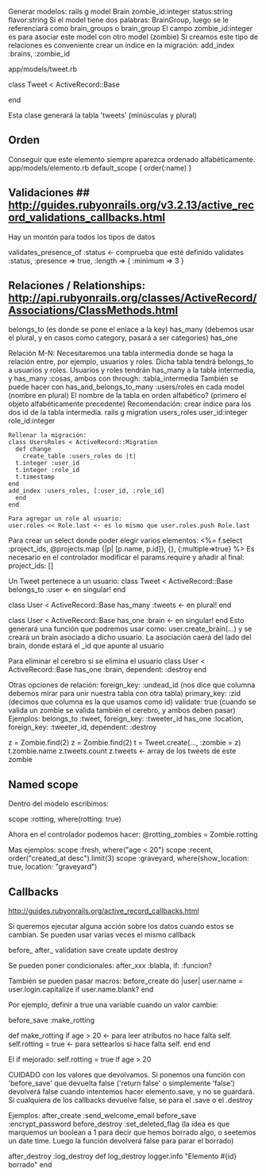 Generar modelos:
rails g model Brain zombie_id:integer status:string flavor:string
  Si el model tiene dos palabras: BrainGroup, luego se le referenciará como brain_groups o brain_group
  El campo zombie_id:integer es para asociar este model con otro model (zombie)
  Si creamos este tipo de relaciones es conveniente crear un índice en la migración: add_index :brains, :zombie_id

app/models/tweet.rb

class Tweet < ActiveRecord::Base

end

Esta clase generará la tabla 'tweets' (minúsculas y plural)


## Orden ##
Conseguir que este elemento siempre aparezca ordenado alfabéticamente.
app/models/elemento.rb
default_scope { order(:name) }


## Validaciones ## http://guides.rubyonrails.org/v3.2.13/active_record_validations_callbacks.html
Hay un montón para todos los tipos de datos

validates_presence_of :status <- comprueba que esté definido
validates :status, :presence => true, :length => { :minimum => 3 }


## Relaciones / Relationships: http://api.rubyonrails.org/classes/ActiveRecord/Associations/ClassMethods.html
belongs_to (es donde se pone el enlace a la key)
has_many (debemos usar el plural, y en casos como category, pasará a ser categories)
has_one

Relación M-N:
  Necesitaremos una tabla intermedia donde se haga la relación entre, por ejemplo, usuarios y roles.
  Dicha tabla tendrá belongs_to a usuarios y roles.
  Usuarios y roles tendrán has_many a la tabla intermedia, y has_many :cosas, ambos con through: :tabla_intermedia
  También se puede hacer con has_and_belongs_to_many :users/roles en cada model (nombre en plural)
  El nombre de la tabla en orden alfabético? (primero el objeto alfabéticamente precedente)
  Recomendación: crear índice para los dos id de la tabla intermedia.
    rails g migration users_roles user_id:integer role_id:integer

    Rellenar la migración:
    class UsersRoles < ActiveRecord::Migration
      def change
        create_table :users_roles do |t|
	  t.integer :user_id
	  t.integer :role_id
	  t.timestamp
	end
	add_index :users_roles, [:user_id, :role_id]
      end
    end

    Para agregar un role al usuario:
    user.roles << Role.last <- es lo mismo que user.roles.push Role.last


Para crear un select donde poder elegir varios elementos:
<%= f.select :project_ids, @projects.map {|p| [p.name, p.id]}, {}, {:multiple=>true} %>
Es necesario en el controlador modificar el params.require y añadir al final: project_ids: []



Un Tweet pertenece a un usuario:
class Tweet < ActiveRecord::Base
  belongs_to :user <- en singular!
end

class User < ActiveRecord::Base
  has_many :tweets <- en plural!
end

class User < ActiveRecord::Base
  has_one :brain <- en singular!
end
Esto generará una función que podremos usar como:
user.create_brain(...) y se creará un brain asociado a dicho usuario. La asociación caerá del lado del brain, donde estará el _id que apunte al usuario

Para eliminar el cerebro si se elimina el usuario
class User < ActiveRecord::Base
  has_one :brain, dependent: :destroy
end

Otras opciones de relación:
foreign_key: :undead_id (nos dice que columna debemos mirar para unir nuestra tabla con otra tabla)
primary_key: :zid (decimos que columna es la que usamos como id)
validate: true (cuando se valida un zombie se valida también el cerebro, y ambos deben pasar)
Ejemplos:
  belongs_to :tweet, foreign_key: :tweeter_id
  has_one :location, foreign_key: :tweeter_id, dependent: :destroy


z = Zombie.find(2)
z = Zombie.find(2)
t = Tweet.create(..., :zombie = z)
t.zombie.name
z.tweets.count
z.tweets <- array de los tweets de este zombie



## Named scope
Dentro del modelo escribimos:

scope :rotting, where(rotting: true)

Ahora en el controlador podemos hacer:
@rotting_zombies = Zombie.rotting

Mas ejemplos:
scope :fresh, where("age < 20")
scope :recent, order("created_at desc").limit(3)
scope :graveyard, where(show_location: true, location: "graveyard")


## Callbacks
http://guides.rubyonrails.org/active_record_callbacks.html

Si queremos ejecutar alguna acción sobre los datos cuando estos se cambian.
Se pueden usar varias veces el mismo callback

before_
after_
	validation
	save
	create
	update
	destroy

Se pueden poner condicionales: after_xxx :blabla, if: :funcion?

También se pueden pasar macros:
before_create do |user|
  user.name = user.login.capitalize if user.name.blank?
end


Por ejemplo, definir a true una variable cuando un valor cambie:

before_save :make_rotting

def make_rotting
  if age > 20 <- para leer atributos no hace falta self.
    self.rotting = true <- para settearlos si hace falta self.
  end
end

El if mejorado:
self.rotting = true if age > 20


CUIDADO con los valores que devolvamos. Si ponemos una función con 'before_save' que devuelta false ('return false' o simplemente 'false') devolverá false cuando intentemos hacer elemento.save, y no se guardará. Si cualquiera de los callbacks devuelve false, se para el .save o el .destroy


Ejemplos:
after_create :send_welcome_email
before_save :encrypt_password
before_destroy :set_deleted_flag (la idea es que marquemos un boolean a 1 para decir que hemos borrado algo, o seetemos un date time. Luego la función devolverá false para parar el borrado)

after_destroy :log_destroy
def log_destroy
  logger.info "Elemento #{id} borrado"
end
